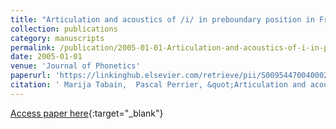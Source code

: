 ```yaml
---
title: "Articulation and acoustics of /i/ in preboundary position in French"
collection: publications
category: manuscripts
permalink: /publication/2005-01-01-Articulation-and-acoustics-of-i-in-preboundary-position-in-French
date: 2005-01-01
venue: 'Journal of Phonetics'
paperurl: 'https://linkinghub.elsevier.com/retrieve/pii/S0095447004000294'
citation: ' Marija Tabain,  Pascal Perrier, &quot;Articulation and acoustics of /i/ in preboundary position in French.&quot; Journal of Phonetics, 2005.'
---
```

[Access paper here](https://linkinghub.elsevier.com/retrieve/pii/S0095447004000294){:target="_blank"}
